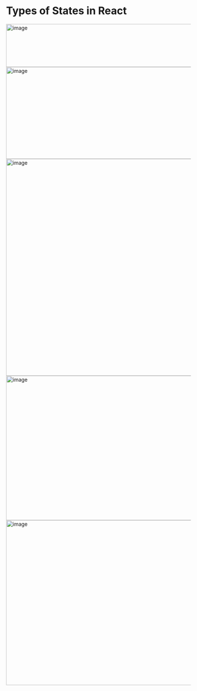 # Types of States in React

<img width="1155" height="117" alt="image" src="https://github.com/user-attachments/assets/ef3f3673-d628-4a36-98c0-c0373aa3d903" />


<img width="633" height="250" alt="image" src="https://github.com/user-attachments/assets/c989bbb0-2c6f-4bfe-94cc-2551b2a0bdab" />


<img width="1241" height="590" alt="image" src="https://github.com/user-attachments/assets/8fcdd27a-c6f3-4e4b-8fca-2e50c59ceb34" />

<img width="1236" height="393" alt="image" src="https://github.com/user-attachments/assets/a5c2657e-cb9b-41ea-a4b2-bd8a1d27674b" />

<img width="1224" height="449" alt="image" src="https://github.com/user-attachments/assets/0e0b92fd-d529-4026-bf2d-72d1044a62d8" />

